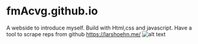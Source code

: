 # fmAcvg.github.io
A webside to introduce myself. Build with Html,css and javascript. Have a tool to scrape reps from github
https://larshoehn.me/
![alt text]()
